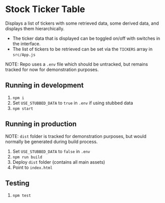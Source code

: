 # Stock Ticker Table

Displays a list of tickers with some retrieved data, some derived data, and displays them hierarchically.

- The ticker data that is displayed can be toggled on/off with switches in the interface.
- The list of tickers to be retrieved can be set via the `TICKERS` array in `src/App.js`

NOTE: Repo uses a `.env` file which should be untracked, but remains tracked for now for demonstration purposes.

## Running in development

1. `npm i`
1. Set `USE_STUBBED_DATA` to `true` in `.env` if using stubbed data
1. `npm start`

## Running in production

NOTE: `dist` folder is tracked for demonstration purposes, but would normally be generated during build process.

1. Set `USE_STUBBED_DATA` to `false` in `.env`
1. `npm run build`
1. Deploy `dist` folder (contains all main assets)
1. Point to `index.html`

## Testing

1. `npm test`
